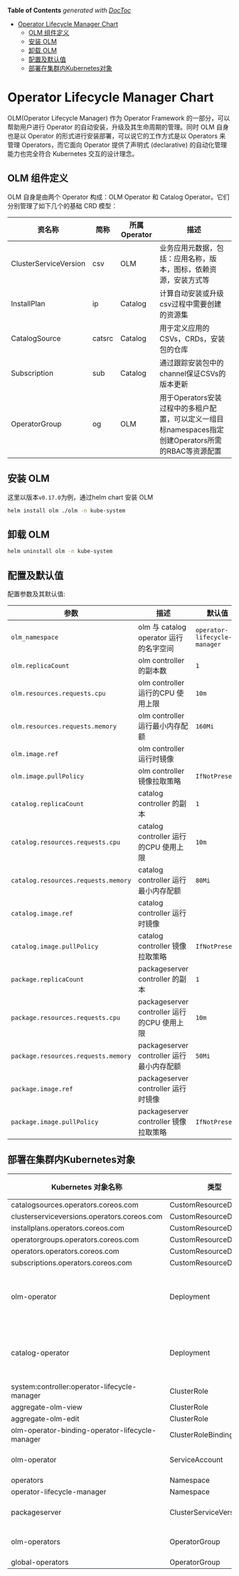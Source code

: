 <!-- START doctoc generated TOC please keep comment here to allow auto update -->
<!-- DON'T EDIT THIS SECTION, INSTEAD RE-RUN doctoc TO UPDATE -->
**Table of Contents**  *generated with [DocToc](https://github.com/thlorenz/doctoc)*

- [Operator Lifecycle Manager Chart](#operator-lifecycle-manager-chart)
  - [OLM 组件定义](#olm-%E7%BB%84%E4%BB%B6%E5%AE%9A%E4%B9%89)
  - [安装 OLM](#%E5%AE%89%E8%A3%85-olm)
  - [卸载 OLM](#%E5%8D%B8%E8%BD%BD-olm)
  - [配置及默认值](#%E9%85%8D%E7%BD%AE%E5%8F%8A%E9%BB%98%E8%AE%A4%E5%80%BC)
  - [部署在集群内Kubernetes对象](#%E9%83%A8%E7%BD%B2%E5%9C%A8%E9%9B%86%E7%BE%A4%E5%86%85kubernetes%E5%AF%B9%E8%B1%A1)

<!-- END doctoc generated TOC please keep comment here to allow auto update -->

# Operator Lifecycle Manager Chart

OLM(Operator Lifecycle Manager) 作为 Operator Framework 的一部分，可以帮助用户进行 Operator 的自动安装，升级及其生命周期的管理。同时 OLM 自身也是以 Operator 的形式进行安装部署，可以说它的工作方式是以 Operators 来管理 Operators，而它面向 Operator 提供了声明式 (declarative) 的自动化管理能力也完全符合 Kubernetes 交互的设计理念。

## OLM 组件定义

OLM 自身是由两个 Operator 构成：OLM Operator 和 Catalog Operator。它们分别管理了如下几个的基础 CRD 模型：

| 资名称                | 简称   | 所属 Operator | 描述                                                                                                 |
| --------------------- | ------ | ------------- | ---------------------------------------------------------------------------------------------------- |
| ClusterServiceVersion | csv    | OLM           | 业务应用元数据，包括：应用名称，版本，图标，依赖资源，安装方式等                                     |
| InstallPlan           | ip     | Catalog       | 计算自动安装或升级csv过程中需要创建的资源集                                                          |
| CatalogSource         | catsrc | Catalog       | 用于定义应用的CSVs，CRDs，安装包的仓库                                                               |
| Subscription          | sub    | Catalog       | 通过跟踪安装包中的channel保证CSVs的版本更新                                                          |
| OperatorGroup         | og     | OLM           | 用于Operators安装过程中的多租户配置，可以定义一组目标namespaces指定创建Operators所需的RBAC等资源配置 |

## 安装 OLM

这里以版本`v0.17.0`为例，通过helm chart 安装 OLM

```bash
helm install olm ./olm -n kube-system
```

## 卸载 OLM

```bash
helm uninstall olm -n kube-system
```

## 配置及默认值

配置参数及其默认值:

| 参数                                | 描述                                        | 默认值                       |
| ----------------------------------- | ------------------------------------------- | ---------------------------- |
| `olm_namespace`                     | olm 与 catalog operator 运行的名字空间      | `operator-lifecycle-manager` |
| `olm.replicaCount`                  | olm controller 的副本数                     | `1`                          |
| `olm.resources.requests.cpu`        | olm controller 运行的CPU 使用上限           | `10m`                        |
| `olm.resources.requests.memory`     | olm controller  运行最小内存配额            | `160Mi`                      |
| `olm.image.ref`                     | olm controller 运行时镜像                   |                              |
| `olm.image.pullPolicy`              | olm controller 镜像拉取策略                 | `IfNotPresent`               |
| `catalog.replicaCount`              | catalog controller 的副本                   | `1`                          |
| `catalog.resources.requests.cpu`    | catalog controller 运行的CPU 使用上限       | `10m`                        |
| `catalog.resources.requests.memory` | catalog controller  运行最小内存配额        | `80Mi`                       |
| `catalog.image.ref`                 | catalog controller 运行时镜像               |                              |
| `catalog.image.pullPolicy`          | catalog controller 镜像拉取策略             | `IfNotPresent`               |
| `package.replicaCount`              | packageserver controller 的副本             | `1`                          |
| `package.resources.requests.cpu`    | packageserver controller 运行的CPU 使用上限 | `10m`                        |
| `package.resources.requests.memory` | packageserver controller  运行最小内存配额  | `50Mi`                       |
| `package.image.ref`                 | packageserver controller 运行时镜像         |                              |
| `package.image.pullPolicy`          | packageserver controller 镜像拉取策略       | `IfNotPresent`               |

## 部署在集群内Kubernetes对象

| Kubernetes 对象名称                             | 类型                     | 请求资源                                | 所属 Namespace             |
| ----------------------------------------------- | ------------------------ | --------------------------------------- | -------------------------- |
| catalogsources.operators.coreos.com             | CustomResourceDefinition |                                         |                            |
| clusterserviceversions.operators.coreos.com     | CustomResourceDefinition |                                         |                            |
| installplans.operators.coreos.com               | CustomResourceDefinition |                                         |                            |
| operatorgroups.operators.coreos.com             | CustomResourceDefinition |                                         |                            |
| operators.operators.coreos.com                  | CustomResourceDefinition |                                         |                            |
| subscriptions.operators.coreos.com              | CustomResourceDefinition |                                         |                            |
| olm-operator                                    | Deployment               | cpu request: 10m, memory request: 160Mi | operator-lifecycle-manager |
| catalog-operator                                | Deployment               | cpu request: 10m, memory request: 80Mi  | operator-lifecycle-manager |
| system:controller:operator-lifecycle-manager    | ClusterRole              |                                         |                            |
| aggregate-olm-view                              | ClusterRole              |                                         |                            |
| aggregate-olm-edit                              | ClusterRole              |                                         |                            |
| olm-operator-binding-operator-lifecycle-manager | ClusterRoleBinding       |                                         |                            |
| olm-operator                                    | ServiceAccount           |                                         | operator-lifecycle-manager |
| operators                                       | Namespace                |                                         |                            |
| operator-lifecycle-manager                      | Namespace                |                                         |                            |
| packageserver                                   | ClusterServiceVersion    |                                         | operator-lifecycle-manager |
| olm-operators                                   | OperatorGroup            |                                         | operator-lifecycle-manager |
| global-operators                                | OperatorGroup            |                                         | operators                  |
